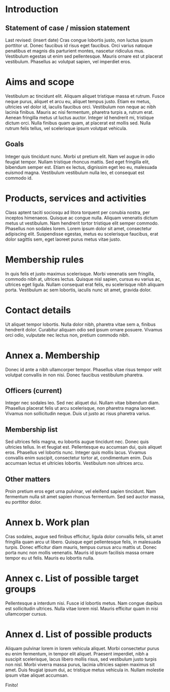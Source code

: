 # Introduction

## Statement of case / mission statement
Last revised: (insert date)
Cras congue lobortis justo, non luctus ipsum porttitor ut. Donec faucibus id risus eget faucibus. Orci varius natoque penatibus et magnis dis parturient montes, nascetur ridiculus mus. Vestibulum egestas ut enim sed pellentesque. Mauris ornare est ut placerat vestibulum. Phasellus ac volutpat sapien, vel imperdiet eros.

# Aims and scope
Vestibulum ac tincidunt elit. Aliquam aliquet tristique massa et rutrum. Fusce neque purus, aliquet et arcu eu, aliquet tempus justo. Etiam ex metus, ultricies vel dolor id, iaculis faucibus orci. Vestibulum non neque ac nibh lacinia finibus. Mauris ac nisi fermentum, pharetra turpis a, rutrum erat. Aenean fringilla metus ut luctus auctor. Integer id hendrerit mi, tristique dictum orci. Nulla finibus quam quam, at placerat est mollis sed. Nulla rutrum felis tellus, vel scelerisque ipsum volutpat vehicula.

## Goals
Integer quis tincidunt nunc. Morbi ut pretium elit. Nam vel augue in odio feugiat tempor. Nullam tristique rhoncus mattis. Sed eget fringilla elit, bibendum semper est. Etiam ex lectus, dignissim eget leo eu, malesuada euismod magna. Vestibulum vestibulum nulla leo, et consequat est commodo id.

# Products, services and activities
Class aptent taciti sociosqu ad litora torquent per conubia nostra, per inceptos himenaeos. Quisque ac congue nulla. Aliquam venenatis dictum metus ut vestibulum. Nam hendrerit tortor tristique elit semper commodo. Phasellus non sodales lorem. Lorem ipsum dolor sit amet, consectetur adipiscing elit. Suspendisse egestas, metus eu scelerisque faucibus, erat dolor sagittis sem, eget laoreet purus metus vitae justo.

# Membership rules
In quis felis et justo maximus scelerisque. Morbi venenatis sem fringilla, commodo nibh at, ultrices lectus. Quisque nisl sapien, cursus eu varius ac, ultrices eget ligula. Nullam consequat erat felis, eu scelerisque nibh aliquam porta. Vestibulum ac sem lobortis, iaculis nunc sit amet, gravida dolor.

# Contact details
Ut aliquet tempor lobortis. Nulla dolor nibh, pharetra vitae sem a, finibus hendrerit dolor. Curabitur aliquam odio sed ipsum ornare posuere. Vivamus orci odio, vulputate nec lectus non, pretium commodo nibh.

# Annex a. Membership
Donec id ante a nibh ullamcorper tempor. Phasellus vitae risus tempor velit volutpat convallis in non nisi. Donec faucibus vestibulum pharetra.

## Officers (current)
Integer nec sodales leo. Sed nec aliquet dui. Nullam vitae bibendum diam. Phasellus placerat felis ut arcu scelerisque, non pharetra magna laoreet. Vivamus non sollicitudin neque. Duis ut justo ac risus pharetra varius.

## Membership list
Sed ultrices felis magna, eu lobortis augue tincidunt nec. Donec quis ultricies tellus. In et feugiat est. Pellentesque eu accumsan dui, quis aliquet eros. Phasellus vel lobortis nunc. Integer quis mollis lacus. Vivamus convallis enim suscipit, consectetur tortor at, condimentum enim. Duis accumsan lectus et ultricies lobortis. Vestibulum non ultrices arcu.

## Other matters
Proin pretium eros eget urna pulvinar, vel eleifend sapien tincidunt. Nam fermentum nulla sit amet sapien rhoncus fermentum. Sed sed auctor massa, eu porttitor dolor.

# Annex b. Work plan
Cras sodales, augue sed finibus efficitur, ligula dolor convallis felis, sit amet fringilla quam arcu ut libero. Quisque eget pellentesque felis, in malesuada turpis. Donec efficitur diam mauris, tempus cursus arcu mattis ut. Donec porta nunc non mollis venenatis. Mauris id ipsum facilisis massa ornare tempor eu ut felis. Mauris eu lobortis nulla.

# Annex c. List of possible target groups
Pellentesque a interdum nisi. Fusce id lobortis metus. Nam congue dapibus est sollicitudin ultrices. Nulla vitae lorem nisl. Mauris efficitur quam in nisi ullamcorper cursus.

# Annex d. List of possible products
Aliquam pulvinar lorem in lorem vehicula aliquet. Morbi consectetur purus eu enim fermentum, in tempor elit aliquet. Praesent imperdiet, nibh a suscipit scelerisque, lacus libero mollis risus, sed vestibulum justo turpis non nisl. Morbi viverra massa purus, lacinia ultricies sapien maximus sit amet. Duis feugiat ipsum dui, ac tristique metus vehicula in. Nullam molestie ipsum vitae aliquet accumsan.

Finito!

